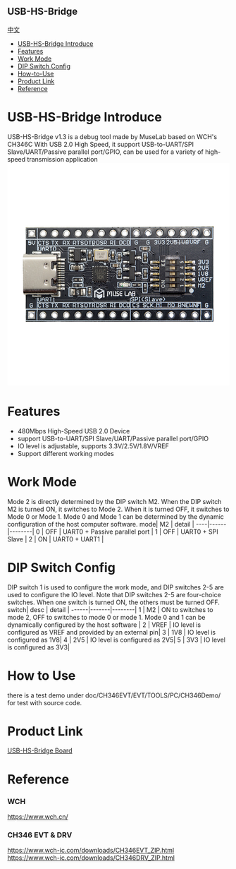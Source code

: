 USB-HS-Bridge
-----------
[中文](./README_cn.md)
* [USB-HS-Bridge Introduce](#usb-hs-bridge-introduce) 
* [Features](#Features)
* [Work Mode](#work-mode)
* [DIP Switch Config](#dip-switch-config)
* [How-to-Use](#how-to-use)
* [Product Link](#Product-Link)
* [Reference](#Reference)


# USB-HS-Bridge Introduce
USB-HS-Bridge v1.3 is a debug tool made by MuseLab based on WCH's CH346C With USB 2.0 High Speed, it support USB-to-UART/SPI Slave/UART/Passive parallel port/GPIO, can be used for a variety of high-speed transmission application
![1](https://github.com/wuxx/USB-HS-Bridge/blob/master/doc/CH346-1.jpg)

# Features
- 480Mbps High-Speed USB 2.0 Device
- support USB-to-UART/SPI Slave/UART/Passive parallel port/GPIO
- IO level is adjustable, supports 3.3V/2.5V/1.8V/VREF
- Support different working modes
 
# Work Mode
Mode 2 is directly determined by the DIP switch M2. When the DIP switch M2 is turned ON, it switches to Mode 2. When it is turned OFF, it switches to Mode 0 or Mode 1. Mode 0 and Mode 1 can be determined by the dynamic configuration of the host computer software.
mode|  M2  | detail |
----|------|--------|
0   |  OFF | UART0 + Passive parallel port |
1   |  OFF | UART0 + SPI Slave             |
2   |  ON  | UART0 + UART1                 |

# DIP Switch Config
DIP switch 1 is used to configure the work mode, and DIP switches 2-5 are used to configure the IO level. Note that DIP switches 2-5 are four-choice switches. When one switch is turned ON, the others must be turned OFF.
switch|  desc | detail |
------|-------|--------|
1     |  M2   | ON to switches to mode 2, OFF to switches to mode 0 or mode 1. Mode 0 and 1 can be dynamically configured by the host software |
2     |  VREF | IO level is configured as VREF and provided by an external pin|
3     |  1V8  | IO level is configured as 1V8|
4     |  2V5  | IO level is configured as 2V5|
5     |  3V3  | IO level is configured as 3V3|


# How to Use
there is a test demo under doc/CH346EVT/EVT/TOOLS/PC/CH346Demo/ for test with source code.

# Product Link
[USB-HS-Bridge Board](https://www.aliexpress.com/item/1005004685449797.html?spm=5261.ProductManageOnline.0.0.158c4edffnRuaN)

# Reference
### WCH
https://www.wch.cn/
### CH346 EVT & DRV
https://www.wch-ic.com/downloads/CH346EVT_ZIP.html  
https://www.wch-ic.com/downloads/CH346DRV_ZIP.html
